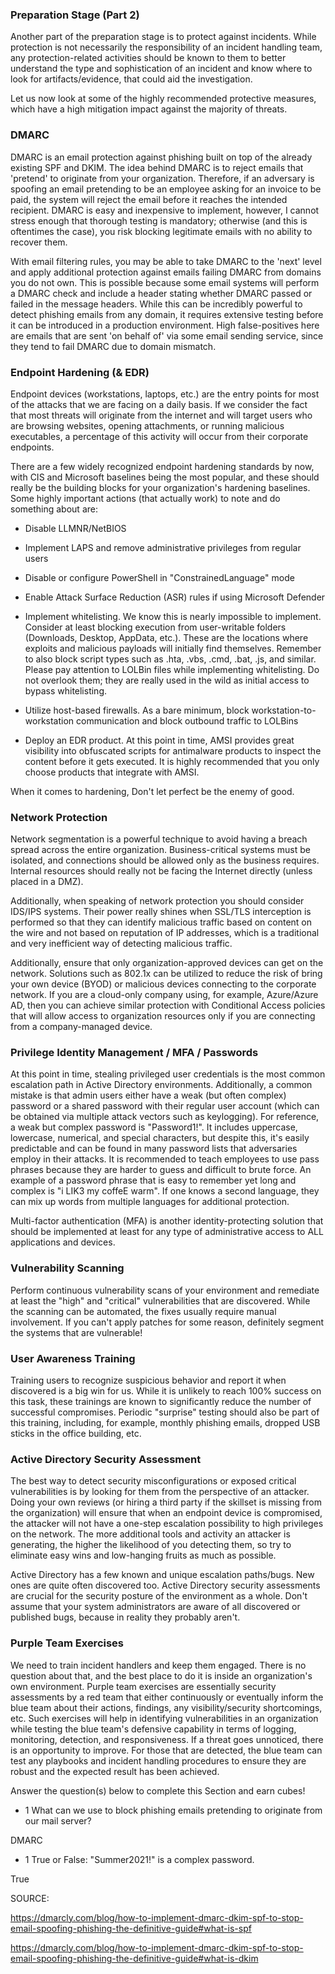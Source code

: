<h3>Preparation Stage (Part 2)</h3>

Another part of the preparation stage is to protect against incidents. While protection is not necessarily the responsibility of an incident handling team, any protection-related activities should be known to them to better understand the type and sophistication of an incident and know where to look for artifacts/evidence, that could aid the investigation.

Let us now look at some of the highly recommended protective measures, which have a high mitigation impact against the majority of threats.

<h3>DMARC</h3>

DMARC is an email protection against phishing built on top of the already existing SPF and DKIM. The idea behind DMARC is to reject emails that 'pretend' to originate from your organization. Therefore, if an adversary is spoofing an email pretending to be an employee asking for an invoice to be paid, the system will reject the email before it reaches the intended recipient. DMARC is easy and inexpensive to implement, however, I cannot stress enough that thorough testing is mandatory; otherwise (and this is oftentimes the case), you risk blocking legitimate emails with no ability to recover them.

With email filtering rules, you may be able to take DMARC to the 'next' level and apply additional protection against emails failing DMARC from domains you do not own. This is possible because some email systems will perform a DMARC check and include a header stating whether DMARC passed or failed in the message headers. While this can be incredibly powerful to detect phishing emails from any domain, it requires extensive testing before it can be introduced in a production environment. High false-positives here are emails that are sent 'on behalf of' via some email sending service, since they tend to fail DMARC due to domain mismatch.

<h3>Endpoint Hardening (& EDR)</h3>

Endpoint devices (workstations, laptops, etc.) are the entry points for most of the attacks that we are facing on a daily basis. If we consider the fact that most threats will originate from the internet and will target users who are browsing websites, opening attachments, or running malicious executables, a percentage of this activity will occur from their corporate endpoints.

There are a few widely recognized endpoint hardening standards by now, with CIS and Microsoft baselines being the most popular, and these should really be the building blocks for your organization's hardening baselines. Some highly important actions (that actually work) to note and do something about are:

- Disable LLMNR/NetBIOS

- Implement LAPS and remove administrative privileges from regular users

- Disable or configure PowerShell in "ConstrainedLanguage" mode

- Enable Attack Surface Reduction (ASR) rules if using Microsoft Defender

- Implement whitelisting. We know this is nearly impossible to implement. Consider at least blocking execution from user-writable folders (Downloads, Desktop, AppData, etc.). These are the locations where exploits and malicious payloads will initially find themselves. Remember to also block script types such as .hta, .vbs, .cmd, .bat, .js, and similar. Please pay attention to LOLBin files while implementing whitelisting. Do not overlook them; they are really used in the wild as initial access to bypass whitelisting.

- Utilize host-based firewalls. As a bare minimum, block workstation-to-workstation communication and block outbound traffic to LOLBins

- Deploy an EDR product. At this point in time, AMSI provides great visibility into obfuscated scripts for antimalware products to inspect the content before it gets executed. It is highly recommended that you only choose products that integrate with AMSI.

When it comes to hardening, Don't let perfect be the enemy of good.

<h3>Network Protection</h3>

Network segmentation is a powerful technique to avoid having a breach spread across the entire organization. Business-critical systems must be isolated, and connections should be allowed only as the business requires. Internal resources should really not be facing the Internet directly (unless placed in a DMZ).

Additionally, when speaking of network protection you should consider IDS/IPS systems. Their power really shines when SSL/TLS interception is performed so that they can identify malicious traffic based on content on the wire and not based on reputation of IP addresses, which is a traditional and very inefficient way of detecting malicious traffic.

Additionally, ensure that only organization-approved devices can get on the network. Solutions such as 802.1x can be utilized to reduce the risk of bring your own device (BYOD) or malicious devices connecting to the corporate network. If you are a cloud-only company using, for example, Azure/Azure AD, then you can achieve similar protection with Conditional Access policies that will allow access to organization resources only if you are connecting from a company-managed device.

<h3>Privilege Identity Management / MFA / Passwords</h3>

At this point in time, stealing privileged user credentials is the most common escalation path in Active Directory environments. Additionally, a common mistake is that admin users either have a weak (but often complex) password or a shared password with their regular user account (which can be obtained via multiple attack vectors such as keylogging). For reference, a weak but complex password is "Password1!". It includes uppercase, lowercase, numerical, and special characters, but despite this, it's easily predictable and can be found in many password lists that adversaries employ in their attacks. It is recommended to teach employees to use pass phrases because they are harder to guess and difficult to brute force. An example of a password phrase that is easy to remember yet long and complex is "i LIK3 my coffeE warm". If one knows a second language, they can mix up words from multiple languages for additional protection.

Multi-factor authentication (MFA) is another identity-protecting solution that should be implemented at least for any type of administrative access to ALL applications and devices.

<h3>Vulnerability Scanning</h3>

Perform continuous vulnerability scans of your environment and remediate at least the "high" and "critical" vulnerabilities that are discovered. While the scanning can be automated, the fixes usually require manual involvement. If you can't apply patches for some reason, definitely segment the systems that are vulnerable!

<h3>User Awareness Training</h3>

Training users to recognize suspicious behavior and report it when discovered is a big win for us. While it is unlikely to reach 100% success on this task, these trainings are known to significantly reduce the number of successful compromises. Periodic "surprise" testing should also be part of this training, including, for example, monthly phishing emails, dropped USB sticks in the office building, etc.

<h3>Active Directory Security Assessment</h3>

The best way to detect security misconfigurations or exposed critical vulnerabilities is by looking for them from the perspective of an attacker. Doing your own reviews (or hiring a third party if the skillset is missing from the organization) will ensure that when an endpoint device is compromised, the attacker will not have a one-step escalation possibility to high privileges on the network. The more additional tools and activity an attacker is generating, the higher the likelihood of you detecting them, so try to eliminate easy wins and low-hanging fruits as much as possible.

Active Directory has a few known and unique escalation paths/bugs. New ones are quite often discovered too. Active Directory security assessments are crucial for the security posture of the environment as a whole. Don't assume that your system administrators are aware of all discovered or published bugs, because in reality they probably aren't.

<h3>Purple Team Exercises</h3>

We need to train incident handlers and keep them engaged. There is no question about that, and the best place to do it is inside an organization's own environment. Purple team exercises are essentially security assessments by a red team that either continuously or eventually inform the blue team about their actions, findings, any visibility/security shortcomings, etc. Such exercises will help in identifying vulnerabilities in an organization while testing the blue team's defensive capability in terms of logging, monitoring, detection, and responsiveness. If a threat goes unnoticed, there is an opportunity to improve. For those that are detected, the blue team can test any playbooks and incident handling procedures to ensure they are robust and the expected result has been achieved.

Answer the question(s) below to complete this Section and earn cubes!

- 1 What can we use to block phishing emails pretending to originate from our mail server?

DMARC

- 1 True or False: "Summer2021!" is a complex password.

True

SOURCE:

https://dmarcly.com/blog/how-to-implement-dmarc-dkim-spf-to-stop-email-spoofing-phishing-the-definitive-guide#what-is-spf

https://dmarcly.com/blog/how-to-implement-dmarc-dkim-spf-to-stop-email-spoofing-phishing-the-definitive-guide#what-is-dkim
